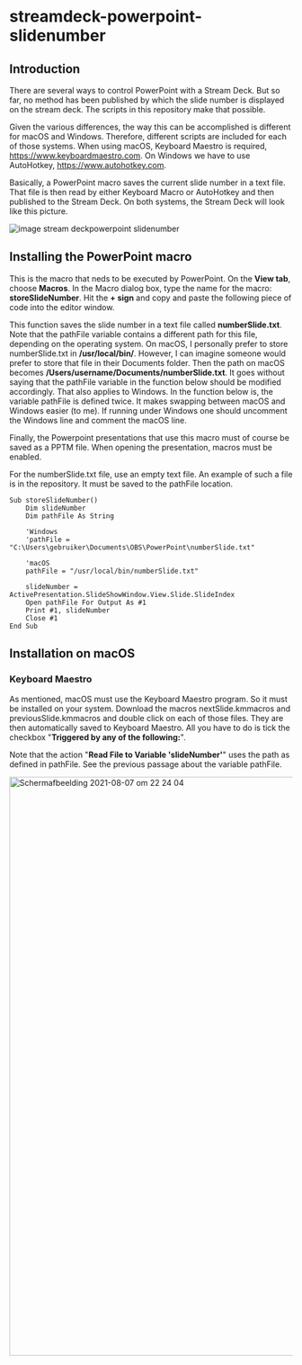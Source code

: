 # streamdeck-powerpoint-slidenumber
## Introduction
There are several ways to control PowerPoint with a Stream Deck. But so far, no method has been published by which the slide number is displayed on the stream deck. The scripts in this repository make that possible.

Given the various differences, the way this can be accomplished is different for macOS and Windows. Therefore, different scripts are included for each of those systems. When using macOS, Keyboard Maestro is required, https://www.keyboardmaestro.com. On Windows we have to use AutoHotkey, https://www.autohotkey.com.

Basically, a PowerPoint macro saves the current slide number in a text file. That file is then read by either Keyboard Macro or AutoHotkey and then published to the Stream Deck. 
On both systems, the Stream Deck will look like this picture. 

![image stream deckpowerpoint slidenumber](https://user-images.githubusercontent.com/2992051/128610860-d135c847-7085-4fdc-9766-f427daf2f761.png)

## Installing the PowerPoint macro
This is the macro that neds to be executed by PowerPoint. On the **View tab**, choose **Macros**. In the Macro dialog box, type the name for the macro: **storeSlideNumber**. Hit the **+ sign** and copy and paste the following piece of code into the editor window.

This function saves the slide number in a text file called **numberSlide.txt**.
Note that the pathFile variable contains a different path for this file, depending on the operating system. On macOS, I personally prefer to store numberSlide.txt in **/usr/local/bin/**. However, I can imagine someone would prefer to store that file in their Documents folder. Then the path on macOS becomes **/Users/username/Documents/numberSlide.txt**. It goes without saying that the pathFile variable in the function below should be modified accordingly. That also applies to Windows. In the function below is, the variable pathFile is defined twice. It makes swapping between macOS and Windows easier (to me). If running under Windows one should uncomment the Windows line and comment the macOS line.

Finally, the Powerpoint presentations that use this macro must of course be saved as a PPTM file. When opening the presentation, macros must be enabled. 

For the numberSlide.txt file, use an empty text file. An example of such a file is in the repository. It must be saved to the pathFile location.

```VBScript
Sub storeSlideNumber()
    Dim slideNumber
    Dim pathFile As String
    
    'Windows
    'pathFile = "C:\Users\gebruiker\Documents\OBS\PowerPoint\numberSlide.txt"
    
    'macOS
    pathFile = "/usr/local/bin/numberSlide.txt"
    
    slideNumber = ActivePresentation.SlideShowWindow.View.Slide.SlideIndex
    Open pathFile For Output As #1
    Print #1, slideNumber
    Close #1
End Sub
```

## Installation on macOS
### Keyboard Maestro
As mentioned, macOS must use the Keyboard Maestro program. So it must be installed on your system. Download the macros nextSlide.kmmacros and previousSlide.kmmacros and double click on each of those files. They are then automatically saved to Keyboard Maestro. All you have to do is tick the checkbox "**Triggered by any of the following:**". 

Note that the action "**Read File to Variable 'slideNumber'**" uses the path as defined in pathFile. See the previous passage about the variable pathFile. 

<img width="1030" alt="Schermafbeelding 2021-08-07 om 22 24 04" src="https://user-images.githubusercontent.com/2992051/128613031-5b544004-62de-4f2c-b003-cc83009fe263.png">


